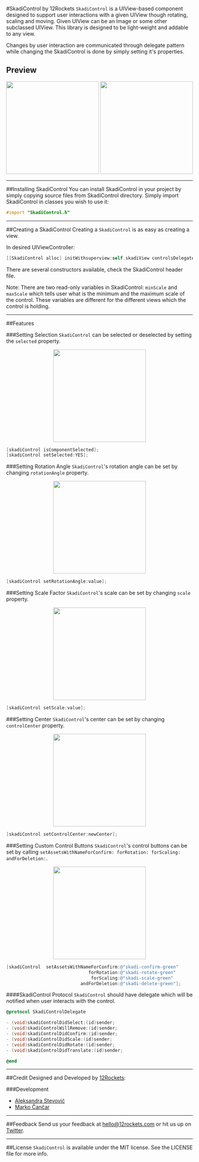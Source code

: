 #SkadiControl by 12Rockets
`SkadiControl` is a UIView-based component designed to support user interactions with a given UIView though rotating, scaling and moving. Given UIView can be an Image or some other subclassed UIView. This library is designed to be light-weight and addable to any view.

Changes by user interaction are communicated through delegate pattern while changing the SkadiControl is done by simply setting it's properties.

## Preview
<p align="center" >
<img src="https://github.com/12Rockets/SkadiControl/blob/master/Gifs/screenshot.jpg" width="250">
<img src="https://github.com/12Rockets/SkadiControl/blob/master/Gifs/skadiPreview.jpg" width="250">
</p>

---
##Installing SkadiControl
You can install SkadiControl in your project by simply copying source files from SkadiControl directory. Simply import SkadiControl in classes you wish to use it:

```Objective-C
#import "SkadiControl.h"
```

---
##Creating a SkadiControl
Creating a `SkadiControl` is as easy as creating a view.

In desired UIViewController:
```Objective-C
[[SkadiControl alloc] initWithsuperview:self.skadiView controlsDelegate:self imageNamed:@"12rockets"]]
```

There are several constructors available, check the SkadiControl header file.

Note: There are two read-only variables in SkadiControl: `minScale` and `maxScale` which tells user what is the minimum and the maximum scale of the control. These variables are different for the different views which the control is holding.

---
##Features

###Setting Selection
`SkadiControl` can be selected or deselected by setting the `selected` property.

<p align="center" >
<img src="https://github.com/12Rockets/SkadiControl/blob/master/Gifs/skadiSelect.gif" width="250">
</p>

```Objective-C
[skadiControl isComponentSelected];
[skadiControl setSelected:YES];
```

###Setting Rotation Angle
`SkadiControl`'s rotation angle can be set by changing `rotationAngle` property.

<p align="center" >
<img src="https://github.com/12Rockets/SkadiControl/blob/master/Gifs/skadiRotate.gif" width="250">
</p>

```Objective-C
[skadiControl setRotationAngle:value];
```

###Setting Scale Factor
`SkadiControl`'s scale can be set by changing `scale` property.

<p align="center" >
<img src="https://github.com/12Rockets/SkadiControl/blob/master/Gifs/skadiScale.gif" width="250">
</p>

```Objective-C
[skadiControl setScale:value];
```

###Setting Center
`SkadiControl`'s center can be set by changing `controlCenter` property.

<p align="center" >
<img src="https://github.com/12Rockets/SkadiControl/blob/master/Gifs/skadiMove.gif" width="250">
</p>

```Objective-C
[skadiControl setControlCenter:newCenter];
```
###Setting Custom Control Buttons
`SkadiControl`'s control buttons can be set by calling `setAssetsWithNameForConfirm: forRotation: forScaling: andForDeletion:`.

<p align="center" >
<img src="https://github.com/12Rockets/SkadiControl/blob/master/Gifs/skadiControls.gif" width="250">
</p>

```Objective-C
[skadiControl  setAssetsWithNameForConfirm:@"skadi-confirm-green"
                               forRotation:@"skadi-rotate-green"
                                forScaling:@"skadi-scale-green"
                            andForDeletion:@"skadi-delete-green"];
```

####SkadiControl Protocol
`SkadiControl` should have delegate which will be notified when user interacts with the control.

```Objective-C
@protocol SkadiControlDelegate

- (void)skadiControlDidSelect:(id)sender;
- (void)skadiControlWillRemove:(id)sender;
- (void)skadiControlDidConfirm:(id)sender;
- (void)skadiControlDidScale:(id)sender;
- (void)skadiControlDidRotate:(id)sender;
- (void)skadiControlDidTranslate:(id)sender;

@end
```
---
##Credit
Designed and Developed by [12Rockets](http://12rockets.com):

###Development

* [Aleksandra Stevović](https://github.com/orgs/12Rockets/people/aleksandra12)
* [Marko Čančar](https://rs.linkedin.com/in/markocancar)

---
##Feedback
Send us your feedback at hello@12rockets.com or hit us up on [Twitter](https://twitter.com/TwelveRockets).

---
##License
`SkadiControl` is available under the MIT license. See the LICENSE file for more info.